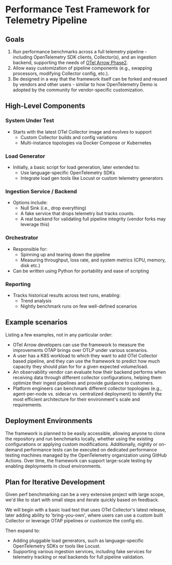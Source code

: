 # Performance Test Framework for Telemetry Pipeline

## Goals

1. Run performance benchmarks across a full telemetry pipeline - including
   OpenTelemetry SDK clients, Collector(s), and an ingestion backend, supporting
   the needs of [OTel Arrow
   Phase2](../../docs/phase2-design.md).
2. Allow easy customization of pipeline components (e.g., swapping processors,
   modifying Collector config, etc.).
3. Be designed in a way that the framework itself can be forked and reused by
   vendors and other users - similar to how OpenTelemetry Demo is adopted by the
   community for vendor-specific customization.

## High-Level Components

### System Under Test

- Starts with the latest OTel Collector image and evolves to support
  - Custom Collector builds and config variations
  - Multi-instance topologies via Docker Compose or Kubernetes

### Load Generator

- Initially, a basic script for load generation, later extended to:
  - Use language-specific OpenTelemetry SDKs
  - Integrate load gen tools like Locust or custom telemetry generators

### Ingestion Service / Backend

- Options include:
  - Null Sink (i.e., drop everything)
  - A fake service that drops telemetry but tracks counts.
  - A real backend for validating full pipeline integrity (vendor forks may
    leverage this)

### Orchestrator

- Responsible for:
  - Spinning up and tearing down the pipeline
  - Measuring throughput, loss rate, and system metrics (CPU, memory, disk etc.)
- Can be written using Python for portability and ease of scripting

### Reporting

- Tracks historical results across test runs, enabling:
  - Trend analysis
  - Nightly benchmark runs on few well-defined scenarios

## Example scenarios

Listing a few examples, not in any particular order:

- OTel Arrow developers can use the framework to measure the improvements OTAP
  brings over OTLP under various scenarios.
- A user has a K8S workload to which they want to add OTel Collector based
  pipeline, and they can use the framework to predict how much capacity they
  should plan for for a given expected volume/load.
- An observability vendor can evaluate how their backend performs when receiving
  data through different collector configurations, helping them optimize their
  ingest pipelines and provide guidance to customers.
- Platform engineers can benchmark different collector topologies (e.g.,
  agent-per-node vs. sidecar vs. centralized deployment) to identify the most
  efficient architecture for their environment's scale and requirements.

## Deployment Environments

The framework is planned to be easily accessible, allowing anyone to clone the
repository and run benchmarks locally, whether using the existing configurations
or applying custom modifications. Additionally, nightly or on-demand performance
tests can be executed on dedicated performance testing machines managed by the
OpenTelemetry organization using GitHub Actions. Over time, the framework can
support large-scale testing by enabling deployments in cloud environments.

## Plan for Iterative Development

Given perf benchmarking can be a very extensive project with large scope, we'd
like to start with small steps and iterate quickly based on feedback.

We will begin with a basic load test that uses OTel Collector's latest release,
later adding ability to 'bring-you-own', where users can use a custom built
Collector or leverage OTAP pipelines or customize the config etc.

Then expand to:

- Adding pluggable load generators, such as language-specific OpenTelemetry SDKs
or tools like Locust.
- Supporting various ingestion services, including fake services for telemetry
tracking or real backends for full pipeline validation.
